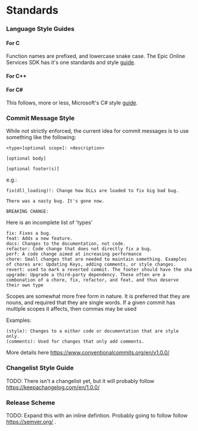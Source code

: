 # Standards

### Language Style Guides

#### For C
Function names are prefixed, and lowercase snake case.
The Epic Online Services SDK has it's one standards and style [guide](https://docs.unrealengine.com/4.26/en-US/ProductionPipelines/DevelopmentSetup/CodingStandard/).

#### For C++

#### For C#
This follows, more or less, Microsoft's C# style [guide](https://docs.microsoft.com/en-us/dotnet/csharp/fundamentals/coding-style/coding-conventions).

### Commit Message Style
While not strictly enforced, the current idea for commit messages is to use something like the following:

```
<type>[optional scope]: <description>

[optional body]

[optional footer(s)]
```  

e.g.:
```
fix(dll_loading)!: Change how DLLs are loaded to fix big bad bug.

There was a nasty bug. It's gone now.

BREAKING CHANGE:
```

Here is an incomplete list of 'types'
```
fix: Fixes a bug.
feat: Adds a new feature.
docs: Changes to the documentation, not code.
refactor: Code change that does not directly fix a bug.
perf: A code change aimed at increasing performance
chore: Small changes that are needed to maintain something. Examples of chores are: Updating Keys, adding comments, or style changes.
revert: used to mark a reverted commit. The footer should have the sha
upgrade: Upgrade a third-party dependency. These often are a combonation of a chore, fix, refactor, and feat, and thus deserve their own type
```

Scopes are somewhat more free form in nature. It is preferred that they are nouns, and required that they are single words.
If a given commit has multiple scopes it affects, then commas may be used

Examples:
```
(style): Changes to a either code or documentation that are style only.
(comments): Used for changes that only add comments.

```

More details here
https://www.conventionalcommits.org/en/v1.0.0/


### Changelist Style Guide
TODO: There isn't a changelist yet, but it will probably follow https://keepachangelog.com/en/1.0.0/

### Release Scheme
TODO: Expand this with an inline defintion. Probably going to follow follow https://semver.org/ .

